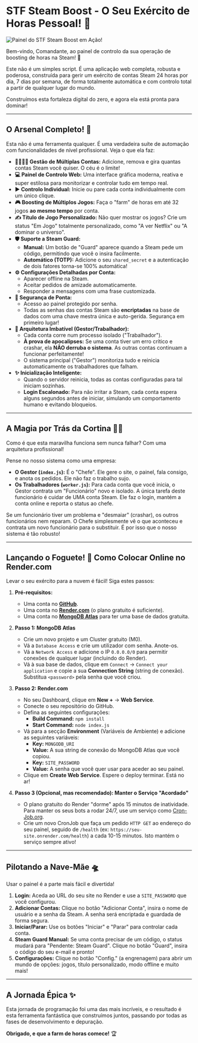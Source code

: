# STF Steam Boost - O Seu Exército de Horas Pessoal! 🚀

![Painel do STF Steam Boost em Ação!](https://i.imgur.com/KPGG1fJ.png)

Bem-vindo, Comandante, ao painel de controlo da sua operação de boosting de horas na Steam! 🤯

Este não é um simples script. É uma aplicação web completa, robusta e poderosa, construída para gerir um exército de contas Steam 24 horas por dia, 7 dias por semana, de forma totalmente automática e com controlo total a partir de qualquer lugar do mundo.

Construímos esta fortaleza digital do zero, e agora ela está pronta para dominar!

---

## O Arsenal Completo! 🦾

Esta não é uma ferramenta qualquer. É uma verdadeira suíte de automação com funcionalidades de nível profissional. Veja o que ela faz:

* **👨‍👩‍👧‍👦 Gestão de Múltiplas Contas:** Adicione, remova e gira quantas contas Steam você quiser. O céu é o limite!
* **💻 Painel de Controlo Web:** Uma interface gráfica moderna, reativa e super estilosa para monitorizar e controlar tudo em tempo real.
* **▶️ Controlo Individual:** Inicie ou pare cada conta individualmente com um único clique.
* **🎮 Boosting de Múltiplos Jogos:** Faça o "farm" de horas em até 32 jogos **ao mesmo tempo** por conta.
* **✍️ Título de Jogo Personalizado:** Não quer mostrar os jogos? Crie um status "Em Jogo" totalmente personalizado, como "A ver Netflix" ou "A dominar o universo".
* **🛡️ Suporte a Steam Guard:**
    * **Manual:** Um botão de "Guard" aparece quando a Steam pede um código, permitindo que você o insira facilmente.
    * **Automático (TOTP):** Adicione o seu `shared_secret` e a autenticação de dois fatores torna-se 100% automática!
* **⚙️ Configurações Detalhadas por Conta:**
    * Aparecer offline na Steam.
    * Aceitar pedidos de amizade automaticamente.
    * Responder a mensagens com uma frase customizada.
* **🔐 Segurança de Ponta:**
    * Acesso ao painel protegido por senha.
    * Todas as senhas das contas Steam são **encriptadas** na base de dados com uma chave mestra única e auto-gerida. Segurança em primeiro lugar!
* **🧠 Arquitetura Imbatível (Gestor/Trabalhador):**
    * Cada conta corre num processo isolado ("Trabalhador").
    * **À prova de apocalipses:** Se uma conta tiver um erro crítico e crashar, ela **NÃO derruba o sistema**. As outras contas continuam a funcionar perfeitamente!
    * O sistema principal ("Gestor") monitoriza tudo e reinicia automaticamente os trabalhadores que falham.
* **✨ Inicialização Inteligente:**
    * Quando o servidor reinicia, todas as contas configuradas para tal iniciam sozinhas.
    * **Login Escalonado:** Para não irritar a Steam, cada conta espera alguns segundos antes de iniciar, simulando um comportamento humano e evitando bloqueios.

---

## A Magia por Trás da Cortina 🧙‍♂️

Como é que esta maravilha funciona sem nunca falhar? Com uma arquitetura profissional!

Pense no nosso sistema como uma empresa:

* **O Gestor (`index.js`):** É o "Chefe". Ele gere o site, o painel, fala consigo, e anota os pedidos. Ele não faz o trabalho sujo.
* **Os Trabalhadores (`worker.js`):** Para cada conta que você inicia, o Gestor contrata um "Funcionário" novo e isolado. A única tarefa deste funcionário é cuidar de UMA conta Steam. Ele faz o login, mantém a conta online e reporta o status ao chefe.

Se um funcionário tiver um problema e "desmaiar" (crashar), os outros funcionários nem reparam. O Chefe simplesmente vê o que aconteceu e contrata um novo funcionário para o substituir. É por isso que o nosso sistema é tão robusto!

---

## Lançando o Foguete! 🚀 Como Colocar Online no Render.com

Levar o seu exército para a nuvem é fácil! Siga estes passos:

1.  **Pré-requisitos:**
    * Uma conta no [**GitHub**](https://github.com/).
    * Uma conta no [**Render.com**](https://render.com/) (o plano gratuito é suficiente).
    * Uma conta no [**MongoDB Atlas**](https://www.mongodb.com/cloud/atlas) para ter uma base de dados gratuita.

2.  **Passo 1: MongoDB Atlas**
    * Crie um novo projeto e um Cluster gratuito (M0).
    * Vá a `Database Access` e crie um utilizador com senha. Anote-os.
    * Vá a `Network Access` e adicione o IP `0.0.0.0/0` para permitir conexões de qualquer lugar (incluindo do Render).
    * Vá à sua base de dados, clique em `Connect` -> `Connect your application` e copie a sua **Connection String** (string de conexão). Substitua `<password>` pela senha que você criou.

3.  **Passo 2: Render.com**
    * No seu Dashboard, clique em **New +** -> **Web Service**.
    * Conecte o seu repositório do GitHub.
    * Defina as seguintes configurações:
        * **Build Command:** `npm install`
        * **Start Command:** `node index.js`
    * Vá para a secção **Environment** (Variáveis de Ambiente) e adicione as seguintes variáveis:
        * **Key:** `MONGODB_URI`
        * **Value:** A sua string de conexão do MongoDB Atlas que você copiou.
        * **Key:** `SITE_PASSWORD`
        * **Value:** A senha que você quer usar para aceder ao seu painel.
    * Clique em **Create Web Service**. Espere o deploy terminar. Está no ar!

4.  **Passo 3 (Opcional, mas recomendado): Manter o Serviço "Acordado"**
    * O plano gratuito do Render "dorme" após 15 minutos de inatividade. Para manter os seus bots a rodar 24/7, use um serviço como [Cron-Job.org](https://cron-job.org/).
    * Crie um novo CronJob que faça um pedido `HTTP GET` ao endereço do seu painel, seguido de `/health` (ex: `https://seu-site.onrender.com/health`) a cada 10-15 minutos. Isto mantém o serviço sempre ativo!

---

## Pilotando a Nave-Mãe 🛸

Usar o painel é a parte mais fácil e divertida!

1.  **Login:** Aceda ao URL do seu site no Render e use a `SITE_PASSWORD` que você configurou.
2.  **Adicionar Contas:** Clique no botão "Adicionar Conta", insira o nome de usuário e a senha da Steam. A senha será encriptada e guardada de forma segura.
3.  **Iniciar/Parar:** Use os botões "Iniciar" e "Parar" para controlar cada conta.
4.  **Steam Guard Manual:** Se uma conta precisar de um código, o status mudará para "Pendente: Steam Guard". Clique no botão "Guard", insira o código do seu e-mail e pronto!
5.  **Configurações:** Clique no botão "Config." (a engrenagem) para abrir um mundo de opções: jogos, título personalizado, modo offline e muito mais!

---

## A Jornada Épica ✨

Esta jornada de programação foi uma das mais incríveis, e o resultado é esta ferramenta fantástica que construímos juntos, passando por todas as fases de desenvolvimento e depuração.

**Obrigado, e que a farm de horas comece!** 🏆
